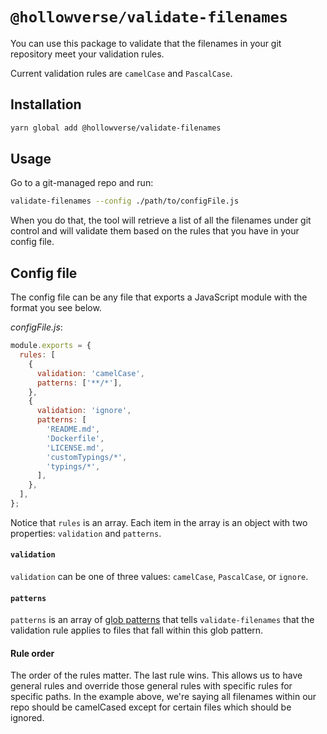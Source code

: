 # `@hollowverse/validate-filenames`

You can use this package to validate that the filenames in your git repository
meet your validation rules.

Current validation rules are `camelCase` and `PascalCase`.

## Installation

```bash
yarn global add @hollowverse/validate-filenames
```

## Usage

Go to a git-managed repo and run:

```bash
validate-filenames --config ./path/to/configFile.js
```

When you do that, the tool will retrieve a list of all the filenames under git
control and will validate them based on the rules that you have in your config
file.

## Config file

The config file can be any file that exports a JavaScript module with the format
you see below.

_configFile.js_:

```js
module.exports = {
  rules: [
    {
      validation: 'camelCase',
      patterns: ['**/*'],
    },
    {
      validation: 'ignore',
      patterns: [
        'README.md',
        'Dockerfile',
        'LICENSE.md',
        'customTypings/*',
        'typings/*',
      ],
    },
  ],
};
```

Notice that `rules` is an array. Each item in the array is an object with two
properties: `validation` and `patterns`.

#### `validation`

`validation` can be one of three values: `camelCase`, `PascalCase`, or `ignore`.

#### `patterns`

`patterns` is an array of
[glob patterns](https://github.com/isaacs/node-glob#glob-primer) that tells
`validate-filenames` that the validation rule applies to files that fall within
this glob pattern.

#### Rule order

The order of the rules matter. The last rule wins. This allows us to have
general rules and override those general rules with specific rules for specific
paths. In the example above, we're saying all filenames within our repo should
be camelCased except for certain files which should be ignored.
